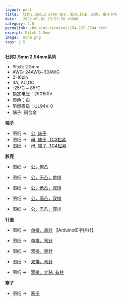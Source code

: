 ```yaml
---
layout: post
title:  杜邦2.5mm,2.54mm 端子，胶壳,针座，双排, 塞子TPA
date:   2022-09-01 13:57:38 +0800
category: 2.5
permalink: /housing-terminal/254-267-2504.html
excerpt: Pitch 2.5mm
image:  none.png
tags: 2.5
---
```


__杜邦2.5mm 2.54mm系列__

* Pitch: 2.5mm
* AWG: 24AWG~30AWG
* 2-16pin
* 3A, AC,DC
* -25℃ ~ 85℃
* 额定电压：250150V
* 颜色：白
* 阻燃等级：UL94V-0
* 端子: 铜合金

__端子__

* 图纸 →　[公, 端子](/assets/2022/254-2504-T.pdf)
* 图纸 →　[母, 端子, TC3松紧](/assets/2022/255-2504-TC3.pdf)
* 图纸 →　[母, 端子, TC4松紧](/assets/2022/256-2504-TC4.pdf)

__胶壳__

* 图纸 →　[公，带凸](/assets/2022/256-2504-H.pdf)
* 图纸 →　[公，无凸，单排](/assets/2022/258-2504-H-SY.pdf)

* 图纸 →　[公，低凸，双排](/assets/2022/259-2504-H-XJS.pdf)
* 图纸 →　[公，高凸，双排](/assets/2022/260-2504-H.pdf)

* 图纸 →　[公，无凸，双排](/assets/2022/261-2504-H.pdf)

__针座__

* 图纸 →　[单排，直针](/assets/2022/266-2504-DIP-XCL.pdf) 【Arduino印字排针】
* 图纸 →　[单排，弯针](/assets/2022/267-2504-DWR-XCL.pdf)


* 图纸 →　[双排，直针](/assets/2022/262-2504-DIP-XCL.pdf)
* 图纸 →　[双排，弯针](/assets/2022/263-2504-WR-XCL.pdf)

* 图纸 →　[双排，立贴, 有柱](/assets/2022/264-2504-WVP-XCL.pdf)

__塞子__

* 图纸 →　[塞子](/assets/2022/265-2504-TPA-SY.pdf)